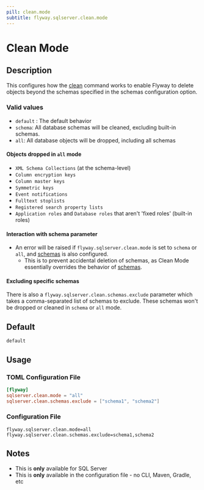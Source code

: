 ```yaml
---
pill: clean.mode
subtitle: flyway.sqlserver.clean.mode
---
```

# Clean Mode

## Description
This configures how the [clean](Commands/Clean) command works to enable Flyway to delete objects beyond the schemas specified in the schemas configuration option.

### Valid values
 - `default` : The default behavior
 - `schema`: All database schemas will be cleaned, excluding built-in schemas.
 - `all`: All database objects will be dropped, including all schemas

#### Objects dropped in `all` mode

- `XML Schema Collections` (at the schema-level)
- `Column encryption keys`
- `Column master keys`
- `Symmetric keys`
- `Event notifications`
- `Fulltext stoplists`
- `Registered search property lists`
- `Application roles` and `Database roles` that aren't 'fixed roles' (built-in roles)

#### Interaction with schema parameter
- An error will be raised if `flyway.sqlserver.clean.mode` is set to `schema` or `all`, and [schemas](Configuration/Parameters/Environments/Schemas) is also configured.
    - This is to prevent accidental deletion of schemas, as Clean Mode essentially overrides the behavior of [schemas](Configuration/Parameters/Environments/Schemas).

#### Excluding specific schemas
There is also a `flyway.sqlserver.clean.schemas.exclude` parameter which takes a comma-separated list of schemas to exclude. 
These schemas won't be dropped or cleaned in `schema` or `all` mode.

## Default
`default`

## Usage
### TOML Configuration File
```toml
[flyway]
sqlserver.clean.mode = "all"
sqlserver.clean.schemas.exclude = ["schema1", "schema2"] 
```
### Configuration File
```properties
flyway.sqlserver.clean.mode=all
flyway.sqlserver.clean.schemas.exclude=schema1,schema2
```

## Notes
- This is **only** available for SQL Server 
- This is **only** available in the configuration file - no CLI, Maven, Gradle, etc

